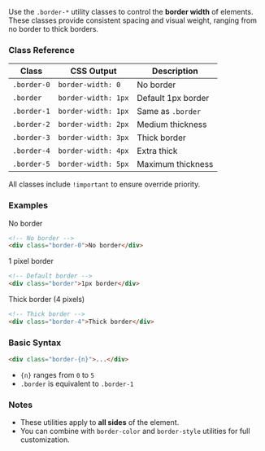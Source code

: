 Use the `.border-*` utility classes to control the **border width** of elements. These classes provide consistent spacing and visual weight, ranging from no border to thick borders.



### Class Reference

| Class       | CSS Output          | Description        |
| ----------- | ------------------- | ------------------ |
| `.border-0` | `border-width: 0`   | No border          |
| `.border`   | `border-width: 1px` | Default 1px border |
| `.border-1` | `border-width: 1px` | Same as `.border`  |
| `.border-2` | `border-width: 2px` | Medium thickness   |
| `.border-3` | `border-width: 3px` | Thick border       |
| `.border-4` | `border-width: 4px` | Extra thick        |
| `.border-5` | `border-width: 5px` | Maximum thickness  |

All classes include `!important` to ensure override priority.


### Examples

<div class="border-0 w-fit mt-3 px-4 py-2 stripes-black">No border</div>

```html
<!-- No border -->
<div class="border-0">No border</div>
```

<div class="border w-fit px-4 py-2 rounded-3 stripes-black">1 pixel border</div>

```html
<!-- Default border -->
<div class="border">1px border</div>
```

<div class="border-4 w-fit px-4 py-2 rounded-3 stripes-black">Thick border (4 pixels)</div>

```html
<!-- Thick border -->
<div class="border-4">Thick border</div>
```



### Basic Syntax

```html
<div class="border-{n}">...</div>
```

* `{n}` ranges from `0` to `5`
* `.border` is equivalent to `.border-1`



### Notes

* These utilities apply to **all sides** of the element.
* You can combine with `border-color` and `border-style` utilities for full customization.
